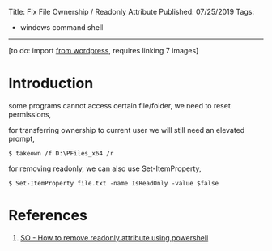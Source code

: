 Title: Fix File Ownership / Readonly Attribute
Published: 07/25/2019
Tags:
  - windows command shell
---

[to do: import [from wordpress](https://atiqcs.wordpress.com/2014/03/17/take-ownership-remove-read-only-attributes-of-directory-or-file), requires linking 7 images]

# Introduction
some programs cannot access certain file/folder, we need to reset permissions,

for transferring ownership to current user we will still need an elevated prompt,

	$ takeown /f D:\PFiles_x64 /r

for removing readonly, we can also use Set-ItemProperty,

	$ Set-ItemProperty file.txt -name IsReadOnly -value $false


# References
 1. [SO - How to remove readonly attribute using powershell][1]


  [1]: https://stackoverflow.com/questions/893167/how-to-remove-readonly-attribute-on-file-using-powershell
 